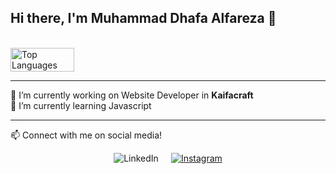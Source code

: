 ## Hi there, I'm Muhammad Dhafa Alfareza 👋
<br>
<div style="display: flex; justify-content: space-between; align-items: center;">
  <img 
    src="https://github-readme-stats.vercel.app/api/top-langs/?username=Shdhz&layout=compact&hide=html,css,jupyter%20Notebook&langs_count=6" 
    alt="Top Languages" width="45%" 
  />
</div>
<hr>
🔭 I’m currently working on Website Developer in <b>Kaifacraft</b> <br>
🌱 I’m currently learning Javascript
<hr>

📫 Connect with me on social media!

<div style="display: flex; justify-content: center; gap: 20px;">
  <a href="https://www.linkedin.com/in/username" target="_blank" rel="noopener noreferrer">
    <img 
      src="https://img.shields.io/badge/LinkedIn-0077B5?style=for-the-badge&logo=linkedIn&logoColor=white" 
      alt="LinkedIn" 
      style="display: inline-block;"
    />
  </a>
  <a href="https://instagram.com/username" target="_blank">
    <img src="https://img.shields.io/badge/Instagram-E4405F?style=for-the-badge&logo=instagram&logoColor=white" alt="Instagram"/>
  </a>
</div>
